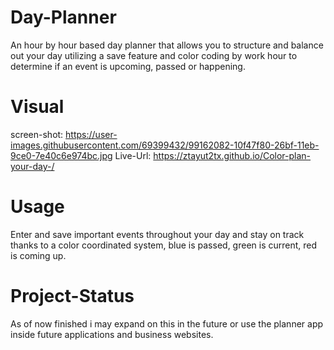 # Day-Planner
An hour by hour based day planner that allows you to structure and balance out your day utilizing a save feature and color coding by work hour to determine if an event is upcoming, passed or happening.

# Visual
screen-shot: https://user-images.githubusercontent.com/69399432/99162082-10f47f80-26bf-11eb-9ce0-7e40c6e974bc.jpg
Live-Url: https://ztayut2tx.github.io/Color-plan-your-day-/

# Usage
Enter and save important events throughout your day and stay on track thanks to a color coordinated system, blue is passed, green is current, red is coming up.

# Project-Status
As of now finished i may expand on this in the future or use the planner app inside future applications and business websites.

